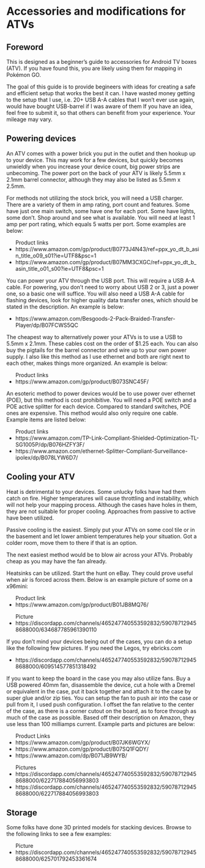 <html>
  <body>
    <h1>Accessories and modifications for ATVs</h1>

<h2>Foreword</h2>
<p>This is designed as a beginner’s guide to accessories for Android TV boxes (ATV).  If you have found this, you are likely using them for mapping in Pokémon GO.</p>

<p>The goal of this guide is to provide begineers with ideas for creating a safe and efficient setup that works the best it can.  I have wasted money getting to the setup that I use, i.e. 20+ USB A-A cables that I won’t ever use again, would have bought USB-barrel if I was aware of them  If you have an idea, feel free to submit it, so that others can benefit from your experience.  Your mileage may vary.</p>

<h2>Powering devices</h2>
<p>An ATV comes with a power brick you put in the outlet and then hookup up to your device.  This may work for a few devices, but quickly becomes unwieldly when you increase your device count, big power strips are unbecoming.  The power port on the back of your ATV is likely 5.5mm x 2.1mm barrel connector, although they may also be listed as 5.5mm x 2.5mm.</p>
<p>For methods not utilizing the stock brick, you will need a USB charger.  There are a variety of them in amp rating, port count and features.  Some have just one main switch, some have one for each port.  Some have lights, some don’t.  Shop around and see what is available.  You will need at least 1 amp per port rating, which equals 5 watts per port.  Some examples are below:</p>
<ul>Product links
  <li>https://www.amazon.com/gp/product/B0773J4N43/ref=ppx_yo_dt_b_asin_title_o09_s01?ie=UTF8&psc=1</li>
  <li>https://www.amazon.com/gp/product/B07MM3CXGC/ref=ppx_yo_dt_b_asin_title_o01_s00?ie=UTF8&psc=1</li>
</ul>

<p>You can power your ATV through the USB port.  This will require a USB A-A cable.  For powering, you don’t need to worry about USB 2 or 3, just a power one, so a basic one will suffice.  You will also need a USB A-A cable for flashing devices, look for higher quality data transfer ones, which should be stated in the description.  An example is below:</p>
<ul>
  <li>https://www.amazon.com/Besgoods-2-Pack-Braided-Transfer-Player/dp/B07FCWS5QC</li>
</ul>

<p>The cheapest way to alternatively power your ATVs is to use a USB to 5.5mm x 2.1mm.  These cables cost on the order of $1.25 each.  You can also buy the pigtails for the barrel connector and wire up to your own power supply.  I also like this method as I use ethernet and both are right next to each other, makes things more organized.  An example is below:</p>
<ul>Product links
  <li>https://www.amazon.com/gp/product/B073SNC45F/</li>
</ul>

<p>An esoteric method to power devices would be to use power over ethernet (POE), but this method is cost prohibitive.  You will need a POE switch and a POE active splitter for each device.  Compared to standard switches, POE ones are expensive.  This method would also only require one cable.  Example items are listed below:</p>
<ul>Product links
  <li>https://www.amazon.com/TP-Link-Compliant-Shielded-Optimization-TL-SG1005P/dp/B076HZFY3F/</li>
  <li>https://www.amazon.com/ethernet-Splitter-Compliant-Surveillance-ipolex/dp/B078LYW6D7/</li>
</ul>

<h2>Cooling your ATV</h2>
<p>Heat is detrimental to your devices.  Some unlucky folks have had them catch on fire.  Higher temperatures will cause throttling and instability, which will not help your mapping process.  Although the cases have holes in them, they are not suitable for proper cooling.  Approaches from passive to active have been utilized.</p>

<p>Passive cooling is the easiest.  Simply put your ATVs on some cool tile or in the basement and let lower ambient temperatures help your situation.  Got a colder room, move them to there if that is an option.</p>

<p>The next easiest method would be to blow air across your ATVs.  Probably cheap as you may have the fan already.</p>

<p>Heatsinks can be utilized.  Start the hunt on eBay.  They could prove useful when air is forced across them.  Below is an example picture of some on a x96mini:</p>
<ul>Product link
  <li>https://www.amazon.com/gp/product/B01JB8MQ76/</li>
</ul>
<ul>Picture
  <li>https://discordapp.com/channels/465247740553592832/590787129458688000/634687785961390110</li>
</ul>

<p>If you don’t mind your devices being out of the cases, you can do a setup like the following few pictures.  If you need the Legos, try ebricks.com</p>

<ul>
  <li>https://discordapp.com/channels/465247740553592832/590787129458688000/609514577851318492</li>
</ul>

<p>If you want to keep the board in the case you may also utilize fans.  Buy a USB powered 40mm fan, disassemble the device, cut a hole with a Dremel or equivalent in the case, put it back together and attach it to the case by super glue and/or zip ties.  You can setup the fan to push air into the case or pull from it, I used push configuration.  I offset the fan relative to the center of the case, as there is a corner cutout on the board, as to force through as much of the case as possible.  Based off their description on Amazon, they use less than 100 milliamps current.  Example parts and pictures are below:</p>
<ul>Product Links
  <li>https://www.amazon.com/gp/product/B07JK6WGYX/</li>
  <li>https://www.amazon.com/gp/product/B07SQ1FQDY/</li>
  <li>https://www.amazon.com/dp/B071JB9WYB/</li>
</ul>
<ul>Pictures
  <li>https://discordapp.com/channels/465247740553592832/590787129458688000/622717884056993803</li>
  <li>https://discordapp.com/channels/465247740553592832/590787129458688000/622717884056993803</li>
</ul>

<h2>Storage</h2>
<p>Some folks have done 3D printed models for stacking devices.  Browse to the following links to see a few examples:</p>
<ul>Picture
  <li>https://discordapp.com/channels/465247740553592832/590787129458688000/625701792453361674</li>
</ul>

</body>
</html>

